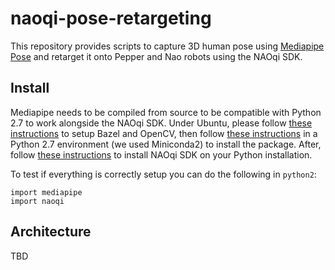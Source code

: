 # naoqi-pose-retargeting

This repository provides scripts to capture 3D human pose using [Mediapipe Pose](https://google.github.io/mediapipe/solutions/pose.html) and retarget it onto Pepper and Nao robots using the NAOqi SDK.

## Install

Mediapipe needs to be compiled from source to be compatible with Python 2.7 to work alongside the NAOqi SDK. Under Ubuntu, please follow [these instructions](https://google.github.io/mediapipe/getting_started/install.html#installing-on-debian-and-ubuntu) to setup Bazel and OpenCV, then follow [these instructions](https://google.github.io/mediapipe/getting_started/python.html#building-mediapipe-python-package) in a Python 2.7 environment (we used Miniconda2) to install the package. After, follow [these instructions](http://doc.aldebaran.com/2-5/dev/python/install_guide.html) to install NAOqi SDK on your Python installation.

To test if everything is correctly setup you can do the following in `python2`:

```
import mediapipe
import naoqi
```

## Architecture

TBD
